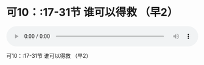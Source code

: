 # 可10：:17-31节 谁可以得救 （早2）

<audio style="width: 100%;" preload="false" controls controlslist="nodownload"><source src="http://file.simai.life/audio/mp3/old/27349.mp3" type="audio/mpeg">Your browser does not support the audio element.</audio>


<p>可10：:17-31节 谁可以得救 （早2）</p>